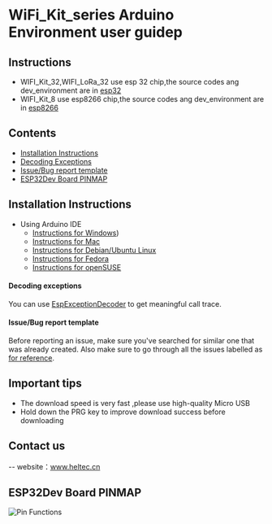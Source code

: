 # WiFi_Kit_series Arduino Environment user guidep

## Instructions
- WIFI_Kit_32,WIFI_LoRa_32 use esp 32 chip,the source codes ang dev_environment are in [esp32](esp32/)
- WIFI_Kit_8 use esp8266 chip,the source codes ang dev_environment are in [esp8266](esp8266/)
## Contents
- [Installation Instructions](#installation-instructions)
- [Decoding Exceptions](#decoding-exceptions)
- [Issue/Bug report template](#issuebug-report-template)
- [ESP32Dev Board PINMAP](#esp32dev-board-pinmap)


## Installation Instructions

- Using Arduino IDE
  + [Instructions for Windows](InstallGuide/windows.md))
  + [Instructions for Mac](InstallGuide/mac.md)
  + [Instructions for Debian/Ubuntu Linux](InstallGuide/opensuse.md)
  + [Instructions for Fedora](InstallGuide/debian_ubuntu.md)
  + [Instructions for openSUSE](InstallGuide/fedora.md)


#### Decoding exceptions

You can use [EspExceptionDecoder](https://github.com/me-no-dev/EspExceptionDecoder) to get meaningful call trace.

#### Issue/Bug report template
Before reporting an issue, make sure you've searched for similar one that was already created. Also make sure to go through all the issues labelled as [for reference](https://github.com/Heltec-Aaron-Lee/WiFi_Kit_series/issues?utf8=%E2%9C%93&q=is%3Aissue%20label%3A%22for%20reference%22%20).


## Important tips
- The download speed is very fast ,please use high-quality Micro USB
- Hold down the PRG key to improve download success before downloading 

## Contact us
-- website：www.heltec.cn

## ESP32Dev Board PINMAP

![Pin Functions](docs/esp32_pinmap.png)


